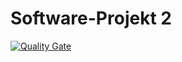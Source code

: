 # Software-Projekt 2
[![Quality Gate](http://193.31.24.60:9000/api/project_badges/quality_gate?project=software-projekt-2%3Asoftware-projekt-2)](https://travis-ci.org/badges/badgerbadgerbadger) 
